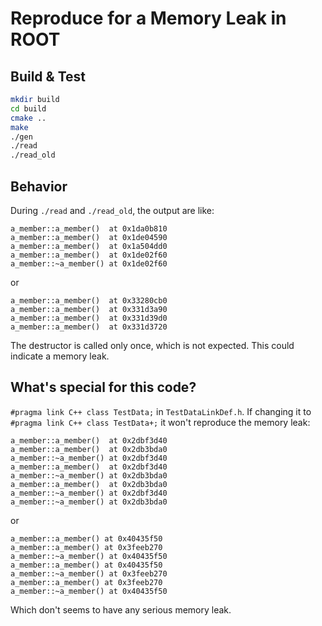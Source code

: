 # Reproduce for a Memory Leak in ROOT

## Build & Test
  
  ```bash
  mkdir build 
  cd build
  cmake ..
  make
  ./gen
  ./read
  ./read_old
  ```

## Behavior

During `./read` and `./read_old`, the output are like:
  ```
  a_member::a_member()  at 0x1da0b810
  a_member::a_member()  at 0x1de04590
  a_member::a_member()  at 0x1a504dd0
  a_member::a_member()  at 0x1de02f60
  a_member::~a_member() at 0x1de02f60
  ```
or
  ```
  a_member::a_member()  at 0x33280cb0
  a_member::a_member()  at 0x331d3a90
  a_member::a_member()  at 0x331d39d0
  a_member::a_member()  at 0x331d3720
  ```

The destructor is called only once, which is not expected. This could indicate a memory leak.

## What's special for this code?

`#pragma link C++ class TestData;` in `TestDataLinkDef.h`. If changing it to `#pragma link C++ class TestData+;` it won't reproduce the memory leak:
  ```
  a_member::a_member()  at 0x2dbf3d40
  a_member::a_member()  at 0x2db3bda0
  a_member::~a_member() at 0x2dbf3d40
  a_member::a_member()  at 0x2dbf3d40
  a_member::~a_member() at 0x2db3bda0
  a_member::a_member()  at 0x2db3bda0
  a_member::~a_member() at 0x2dbf3d40
  a_member::~a_member() at 0x2db3bda0
  ```
or
  ```
  a_member::a_member() at 0x40435f50
  a_member::a_member() at 0x3feeb270
  a_member::~a_member() at 0x40435f50
  a_member::a_member() at 0x40435f50
  a_member::~a_member() at 0x3feeb270
  a_member::a_member() at 0x3feeb270
  a_member::~a_member() at 0x40435f50
  ```
Which don't seems to have any serious memory leak.